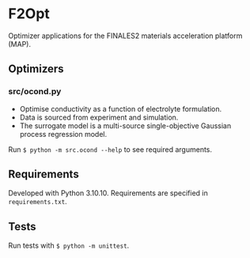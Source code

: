 # F2Opt

Optimizer applications for the FINALES2 materials acceleration platform (MAP).


## Optimizers

### src/ocond.py

* Optimise conductivity as a function of electrolyte formulation.
* Data is sourced from experiment and simulation.
* The surrogate model is a multi-source single-objective Gaussian process regression model.

Run `$ python -m src.ocond --help` to see required arguments.


## Requirements

Developed with Python 3.10.10.
Requirements are specified in `requirements.txt`.


## Tests

Run tests with `$ python -m unittest`.
